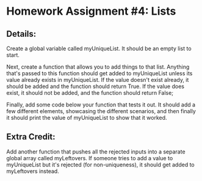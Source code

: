 # Homework Assignment #4: Lists

## Details:
 
Create a global variable called myUniqueList. It should be an empty list to start.

Next, create a function that allows you to add things to that list.
Anything that's passed to this function should get added to myUniqueList
unless its value already exists in myUniqueList. If the value doesn't exist
already, it should be added and the function should return True. If the value
does exist, it should not be added, and the function should return False;

Finally, add some code below your function that tests it out. It should add a
few different elements, showcasing the different scenarios, and then finally it
should print the value of myUniqueList to show that it worked.


## Extra Credit:

Add another function that pushes all the rejected inputs into a separate global
array called myLeftovers. If someone tries to add a value to myUniqueList but it's
rejected (for non-uniqueness), it should get added to myLeftovers instead.
